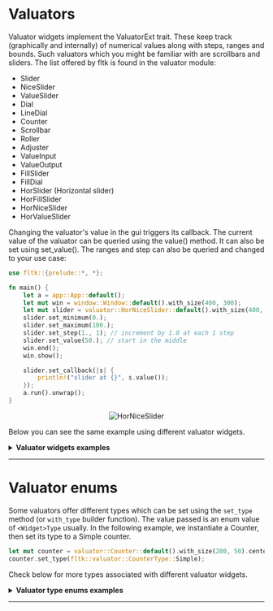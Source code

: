 # Valuators

Valuator widgets implement the ValuatorExt trait. These keep track (graphically and internally) of numerical values along with steps, ranges and bounds.
Such valuators which you might be familiar with are scrollbars and sliders. The list offered by fltk is found in the valuator module:
- Slider
- NiceSlider
- ValueSlider
- Dial
- LineDial
- Counter
- Scrollbar
- Roller
- Adjuster
- ValueInput
- ValueOutput
- FillSlider
- FillDial
- HorSlider (Horizontal slider)
- HorFillSlider
- HorNiceSlider
- HorValueSlider

Changing the valuator's value in the gui triggers its callback. The current value of the valuator can be queried using the value() method. It can also be set using set_value(). The ranges and step can also be queried and changed to your use case:
```rust
use fltk::{prelude::*, *};

fn main() {
    let a = app::App::default();
    let mut win = window::Window::default().with_size(400, 300);
    let mut slider = valuator::HorNiceSlider::default().with_size(400, 20).center_of_parent();
    slider.set_minimum(0.);
    slider.set_maximum(100.);
    slider.set_step(1., 1); // increment by 1.0 at each 1 step
    slider.set_value(50.); // start in the middle
    win.end();
    win.show();

    slider.set_callback(|s| {
        println!("slider at {}", s.value());
    });
    a.run().unwrap();
}
```
<div align="center">

![HorNiceSlider](https://user-images.githubusercontent.com/37966791/145727188-4ac06d45-7fd1-44f7-9adc-366d9bb79d8f.png)
</div>

Below you can see the same example using different valuator widgets.

<details>
<summary><b>Valuator widgets examples</b></summary>

## Adjuster widget

<div align="center">

![Adjuster](https://user-images.githubusercontent.com/98977436/242296674-1e126073-2c9f-443d-9dab-fccd66733e39.PNG)
</div>

## Counter widget

<div align="center">

![Counter](https://user-images.githubusercontent.com/98977436/242744205-f2729663-ed21-4e8b-a957-093c436fd00f.PNG)
</div>

## Dial widget

<div align="center">

![Dial](https://user-images.githubusercontent.com/98977436/242744149-cf050906-0be9-4212-9d0c-ae4f33bbef5a.PNG)
</div>

## FillDial widget

<div align="center">

![FillDial](https://user-images.githubusercontent.com/98977436/242744161-7c210cc6-4869-4c17-8a8d-eb115c4a05b3.PNG)
</div>

## FillSlider widget

<div align="center">

![FillSlider](https://user-images.githubusercontent.com/98977436/242744164-ad6cb154-82bc-4379-988a-205c0991071e.PNG)
</div>

## HorFillSlider widget

<div align="center">

![HorFillSlider](https://user-images.githubusercontent.com/98977436/242744166-34698d23-6ace-4971-8a46-5e41d9e03b7f.PNG)
</div>

## HorNiceSlider widget

<div align="center">

![HorNiceSlider](https://user-images.githubusercontent.com/98977436/242744167-4975a80b-eee9-45e9-9655-ade47ac331c2.PNG)
</div>

## HorSlider widget

<div align="center">

![HorSlider](https://user-images.githubusercontent.com/98977436/242744168-eaa87ef0-932a-48b0-9b39-1f35245e0dfe.PNG)
</div>

## HorValueSlider widget

<div align="center">

![HorValueSlider](https://user-images.githubusercontent.com/98977436/242744171-d17f2c12-aa65-4b95-b026-a501dd9d7112.PNG)
</div>

## LineDial widget

<div align="center">

![LineDial](https://user-images.githubusercontent.com/98977436/242744174-57e1dee1-104e-4870-99b7-cd1bf8cb82a7.PNG)
</div>

## NiceSlider widget

<div align="center">

![NiceSlider](https://user-images.githubusercontent.com/98977436/242744175-b75f737d-5d93-4d98-9a17-700cd7d74fae.PNG)
</div>

## Roller widget

<div align="center">

![Roller](https://user-images.githubusercontent.com/98977436/242744176-63fc716c-c0ac-45b2-b2ed-1ab79b62c64d.PNG)
</div>

## Scrollbar widget

<div align="center">

![Scrollbar](https://user-images.githubusercontent.com/98977436/242744178-ed347599-b75a-41e9-8feb-8f87e3f65ec8.PNG)
</div>

## Slider widget

<div align="center">

![Slider](https://user-images.githubusercontent.com/98977436/242744188-7115f63d-cd53-412a-a603-1f606a15d644.PNG)
</div>

## ValueInput widget

<div align="center">

![ValueInput](https://user-images.githubusercontent.com/98977436/242744198-85708994-2123-4d24-97ef-b3e9feb4392e.PNG)
</div>

## ValueOutput widget

<div align="center">

![ValueOutput](https://user-images.githubusercontent.com/98977436/242744199-d62b300e-3661-4d0b-9eea-fd971cedb53e.PNG)
</div>

## ValueSlider widget

<div align="center">

![ValueSlider](https://user-images.githubusercontent.com/98977436/242744201-739d9730-c765-434e-a37e-00b89e7d9a10.PNG)
</div>
</details>

---

# Valuator enums
Some valuators offer different types which can be set using the `set_type` method (or `with_type` builder function). The value passed is an enum value of `<Widget>Type` usually.
In the following example, we instantiate a Counter, then set its type to a Simple counter.

```rust
let mut counter = valuator::Counter::default().with_size(200, 50).center_of_parent();
counter.set_type(fltk::valuator::CounterType::Simple);
```

Check below for more types associated with different valuator widgets.

<details>
<summary><b>Valuator type enums examples</b></summary>

## CounterType::Normal

<div align="center">

![CounterTypeNormal](https://user-images.githubusercontent.com/98977436/242744208-123e67c2-7d99-4e1e-ba18-961f6a045c3c.PNG)
</div>

## CounterType::Simple

<div align="center">

![CounterTypeSimple](https://user-images.githubusercontent.com/98977436/242744209-5a32155d-2481-420d-a4df-e65cb94c896b.PNG)
</div>

---

## DialType::Normal

<div align="center">

![DialTypeNormal](https://user-images.githubusercontent.com/98977436/242744158-40daa466-d0ff-4829-a59e-ea53a828316a.PNG)
</div>

## DialType::Line

<div align="center">

![DialTypeLine](https://user-images.githubusercontent.com/98977436/242744156-81aadbdd-349f-4e8f-9a18-aa3aab192384.PNG)
</div>

## DialType::Fill

<div align="center">

![DialTypeFill](https://user-images.githubusercontent.com/98977436/242744153-86da086c-e41d-474d-93a7-1a5724c1936b.PNG)
</div>

---

## ScrollbarType::Vertical

<div align="center">

![ScrollbarTypeVertical](https://user-images.githubusercontent.com/98977436/242744185-f3d0d260-1d51-4818-8d5e-44a569de13fd.PNG)
</div>

## ScrollbarType::Horizontal

<div align="center">

![ScrollbarTypeHorizontal](https://user-images.githubusercontent.com/98977436/242744179-2c1ab7b0-3d0c-478b-8991-57e03c830cc2.PNG)
</div>

## ScrollbarType::VerticalFill

<div align="center">

![ScrollbarTypeVerticalFill](https://user-images.githubusercontent.com/98977436/242744186-4e11a7a3-ead8-4662-a253-adec6f462fae.PNG)
</div>

## ScrollbarType::HorizontalFill

<div align="center">

![ScrollbarTypeHorizontalFill](https://user-images.githubusercontent.com/98977436/242744181-a46e4e21-98b2-4ff8-82e0-2592c2bd6c36.PNG)
</div>

## ScrollbarType::VerticalNice

<div align="center">

![ScrollbarTypeVerticalNice](https://user-images.githubusercontent.com/98977436/242744187-4cbb48c1-91e5-42e8-91c0-a207570ba02c.PNG)
</div>

## ScrollbarType::HorizontalNice

<div align="center">

![ScrollbarTypeHorizontalNice](https://user-images.githubusercontent.com/98977436/242744183-64c40027-584a-496d-93f0-4909a3addf43.PNG)
</div>

---

## SliderType::Vertical

<div align="center">

![SliderTypeVertical](https://user-images.githubusercontent.com/98977436/242744192-ca19a6e9-1221-4253-b357-cd4cf12a0801.PNG)
</div>

## SliderType::VerticalFill

<div align="center">

![SliderTypeVerticalFill](https://user-images.githubusercontent.com/98977436/242744194-20b3c4a9-cd42-4c07-ae44-9753d7ab4393.PNG)
</div>

## SliderType::HorizontalFill

<div align="center">

![SliderTypeHorizontalFill](https://user-images.githubusercontent.com/98977436/242744190-11f4f4f4-137a-4d10-8beb-13514c6e8357.PNG)
</div>

## SliderType::VerticalNice

<div align="center">

![SliderTypeVerticalNice](https://user-images.githubusercontent.com/98977436/242744196-96dac4e1-bf0d-4622-ba45-84d20985ec89.PNG)
</div>

## SliderType::HorizontalNice

<div align="center">

![SliderTypeHorizontalNice](https://user-images.githubusercontent.com/98977436/242744191-83d3520d-c648-4372-8fc6-32ad29ec3162.PNG)
</div>

</details>

---
